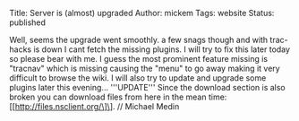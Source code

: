 Title: Server is (almost) upgraded
Author: mickem
Tags: website
Status: published

Well, seems the upgrade went smoothly. a few snags though and with
trac-hacks is down I cant fetch the missing plugins. I will try to fix
this later today so please bear with me. I guess the most prominent
feature missing is "tracnav" which is missing causing the "menu" to go
away making it very difficult to browse the wiki. I will also try to
update and upgrade some plugins later this evening... '''UPDATE''' Since
the download section is also broken you can download files from here in
the mean time: \[\[http://files.nsclient.org/\]\]. // Michael Medin
